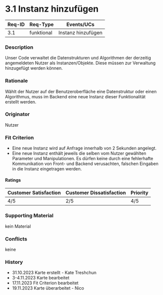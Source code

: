 # 3.1 Instanz hinzufügen

| Req-ID | Req-Type   | Events/UCs |
|--------|------------|------------|
| 3.1    | funktional | Instanz hinzufügen |

### Description
Unser Code verwaltet die Datenstrukturen und Algorithmen der derzeitig angemeldeten Nutzer als Instanzen/Objekte. Diese müssen zur Verwaltung hinzugefügt werden können.

### Rationale
Wählt der Nutzer auf der Benutzeroberfläche eine Datenstruktur oder einen Algorithmus, muss im Backend eine neue Instanz dieser Funktionalität erstellt werden.

### Originator
Nutzer

### Fit Criterion
- Eine neue Instanz wird auf Anfrage innerhalb von 2 Sekunden angelegt.
- Eine neue Instanz enthält jeweils die selben vom Nutzer gewählten Parameter und Manipulationen. Es dürfen keine durch eine fehlerhafte Kommunikation von Front- und Backend verusachten, falschen Eingaben in die Instanz eingetragen werden.

#### Ratings
| Customer Satisfaction | Customer Dissatisfaction | Priority |
|-----------------------|--------------------------|----------|
| 4/5                   | 2/5                      | 4/5      |

### Supporting Material
kein Material

### Conflicts
keine

### History
- 31.10.2023 Karte erstellt - Kate Treshchun
- 3-4.11.2023 Karte bearbeitet
- 17.11.2023 Fit Criterion bearbeitet
- 19.11.2023 Karte überarbeitet - Nico


